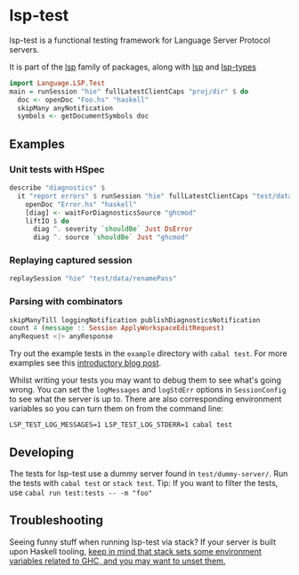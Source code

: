 # lsp-test

lsp-test is a functional testing framework for Language Server Protocol servers.

It is part of the [lsp](https://github.com/haskell/lsp) family of
packages, along with [lsp](https://hackage.haskell.org/package/lsp)
and [lsp-types](https://hackage.haskell.org/package/lsp-types)

```haskell
import Language.LSP.Test
main = runSession "hie" fullLatestClientCaps "proj/dir" $ do
  doc <- openDoc "Foo.hs" "haskell"
  skipMany anyNotification
  symbols <- getDocumentSymbols doc
```

## Examples

### Unit tests with HSpec
```haskell
describe "diagnostics" $
  it "report errors" $ runSession "hie" fullLatestClientCaps "test/data" $ do
    openDoc "Error.hs" "haskell"
    [diag] <- waitForDiagnosticsSource "ghcmod"
    liftIO $ do
      diag ^. severity `shouldBe` Just DsError
      diag ^. source `shouldBe` Just "ghcmod"
```

### Replaying captured session
```haskell
replaySession "hie" "test/data/renamePass"
```

### Parsing with combinators
```haskell
skipManyTill loggingNotification publishDiagnosticsNotification
count 4 (message :: Session ApplyWorkspaceEditRequest)
anyRequest <|> anyResponse
```

Try out the example tests in the `example` directory with `cabal test`.
For more examples see this [introductory blog post](https://lukelau.me/haskell/posts/lsp-test/).

Whilst writing your tests you may want to debug them to see what's going wrong.
You can set the `logMessages` and `logStdErr` options in `SessionConfig` to see what the server is up to.
There are also corresponding environment variables so you can turn them on from the command line:
```
LSP_TEST_LOG_MESSAGES=1 LSP_TEST_LOG_STDERR=1 cabal test
```

## Developing
The tests for lsp-test use a dummy server found in `test/dummy-server/`.
Run the tests with `cabal test` or `stack test`.
Tip: If you want to filter the tests, use `cabal run test:tests -- -m "foo"`

## Troubleshooting
Seeing funny stuff when running lsp-test via stack? If your server is built upon Haskell tooling, [keep in mind that stack sets some environment variables related to GHC, and you may want to unset them.](https://github.com/alanz/haskell-ide-engine/blob/bfb16324d396da71000ef81d51acbebbdaa854ab/test/utils/TestUtils.hs#L290-L298)
